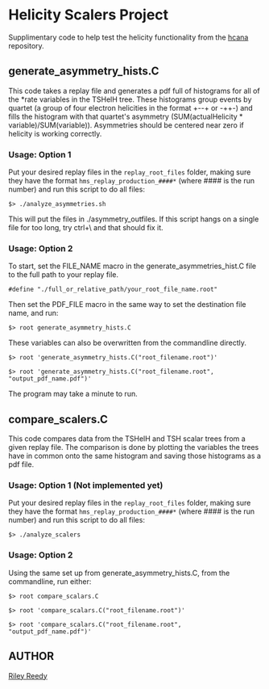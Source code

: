 # Helicity Scalers Project

Supplimentary code to help test the helicity functionality from the [hcana](https://github.com/mint42/hcana) repository.

## generate_asymmetry_hists.C
This code takes a replay file and generates a pdf full of histograms for all of the *rate variables in the TSHelH tree. These histograms group events by quartet (a group of four electron helicities in the format +--+ or -++-) and fills the histogram with that quartet's asymmetry (SUM(actualHelicity * variable)/SUM(variable)). Asymmetries should be centered near zero if helicity is working correctly.

### Usage: Option 1
Put your desired replay files in the ```replay_root_files``` folder, making sure they have the format ```hms_replay_production_####*``` (where #### is the run number) and run this script to do all files:

```$> ./analyze_asymmetries.sh```

This will put the files in ./asymmetry_outfiles. If this script hangs on a single file for too long, try ctrl+\ and that should fix it.

### Usage: Option 2

To start, set the FILE_NAME macro in the generate_asymmetries_hist.C file to the full path to your replay file.

```#define "./full_or_relative_path/your_root_file_name.root"```

Then set the PDF_FILE macro in the same way to set the destination file name, and run:

```$> root generate_asymmetry_hists.C```

These variables can also be overwritten from the commandline directly.

```$> root 'generate_asymmetry_hists.C("root_filename.root")'```

```$> root 'generate_asymmetry_hists.C("root_filename.root", "output_pdf_name.pdf")'```

The program may take a minute to run.

## compare_scalers.C
This code compares data from the TSHelH and TSH scalar trees from a given replay file. The comparison is done by plotting the variables the trees have in common onto the same histogram and saving those histograms as a pdf file.

### Usage: Option 1 (Not implemented yet)
Put your desired replay files in the ```replay_root_files``` folder, making sure they have the format ```hms_replay_production_####*``` (where #### is the run number) and run this script to do all files:

```$> ./analyze_scalers```

### Usage: Option 2

Using the same set up from generate_asymmetry_hists.C, from the commandline, run either:

```$> root compare_scalars.C```

```$> root 'compare_scalars.C("root_filename.root")'```

```$> root 'compare_scalars.C("root_filename.root", "output_pdf_name.pdf")'```

## AUTHOR

[Riley Reedy](https://github.com/mint42)
